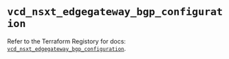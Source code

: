 # `vcd_nsxt_edgegateway_bgp_configuration`

Refer to the Terraform Registory for docs: [`vcd_nsxt_edgegateway_bgp_configuration`](https://registry.terraform.io/providers/vmware/vcd/3.10.0/docs/resources/nsxt_edgegateway_bgp_configuration).

